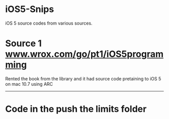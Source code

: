 iOS5-Snips
==========

iOS 5 source codes from various sources.

Source 1 www.wrox.com/go/pt1/iOS5programming
====
Rented the book from the library and it had source code pretaining to iOS 5 on mac 10.7 using ARC

******
Code in the push the limits folder
=======


